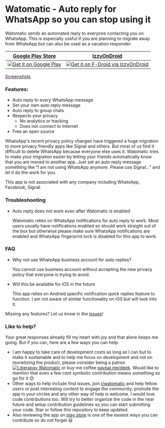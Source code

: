 # Watomatic - Auto reply for WhatsApp so you can stop using it

Watomatic sends an automated reply to everyone contacting you on WhatsApp. This is especially useful if you are planning to migrate away from WhatsApp but can also be used as a vacation responder.

| [Google Play Store](https://play.google.com/store/apps/details?id=com.parishod.watomatic&pcampaignid=pcampaignidMKT-Other-global-all-co-prtnr-py-PartBadge-Mar2515-1)   |  [IzzyOnDroid](https://apt.izzysoft.de/fdroid/index/apk/com.parishod.watomatic)   |
| ------------- | ------------- |
| <a href='https://play.google.com/store/apps/details?id=com.parishod.watomatic&pcampaignid=pcampaignidMKT-Other-global-all-co-prtnr-py-PartBadge-Mar2515-1'><img alt='Get it on Google Play' src='https://play.google.com/intl/en_us/badges/static/images/badges/en_badge_web_generic.png'/></a>       | <a href='https://apt.izzysoft.de/fdroid/index/apk/com.parishod.watomatic'><img alt='Get it on F-Droid via IzzyOnDroid' src='https://gitlab.com/IzzyOnDroid/repo/-/raw/master/assets/IzzyOnDroid.png'/></a>  |

[Screenshots](./media/screenshots/)

### Features:
- Auto reply to every WhatsApp message
- Set your own auto reply message
- Auto reply to group chats
- Respects your privacy
  - No analytics or tracking
  - Does not connect to Internet
- Free an open source

WhatsApp's recent privacy policy changes have triggered a huge migration to more privacy friendly apps like Signal and others. But most of us find it difficult to delete WhatsApp because everyone else uses it. Watomatic tries to make your migration easier by letting your friends automatically know that you are moved to another app. Just set an auto reply message something like “I am not using WhatsApp anymore. Please use Signal…” and let it do the work for you.

This app is not associated with any company including WhatsApp, Facebook, Signal.

### Troubleshooting

- Auto reply does not work even after Watomatic is enabled
  
  Watomatic relies on WhatsApp notifications for auto reply to work. Most users usually have notifications enabled so should work straight out of the box but otherwise please make sure WhatsApp notifications are enabled and WhatsApp fingerprint lock is disabled for this app to work.

### FAQ

- Why not use WhatsApp business account for auto replies?
  
  You cannot use business account without accepting the new privacy policy that everyone is trying to avoid.

- Will this be available for iOS in the future
  
  This app relies on Android specific notification quick replies feature to function. I am not aware of similar functionality on iOS but will look into it.

Missing any features? Let us know in the [issues](https://github.com/adeekshith/watomatic/issues)!

### Like to help?

Your great responses already fill my heart with joy and that alone keeps me going.
But if you can, here are a few ways you can help: 

- I am happy to take care of development costs as long as I can but to make it sustainable and to help
  me focus on development and not on monetizing the product, please consider being a patron
  [![Liberapay Watomatic](https://img.shields.io/liberapay/patrons/dk.svg?logo=liberapay)](https://liberapay.com/dk/donate)
  or buy me coffee [paypal.me/deek](https://paypal.me/deek). Would like to mention that even a few cent
  symbolic contribution means something so go for it 😊
- Other ways to help include find issues, join [r/watomatic](https://www.reddit.com/r/watomatic/)
  and help fellow users or post interesting content to engage the community, promote the app in your circles
  and any other way of help is welcome. I would love code contributions too. Will try to better organize
  the code in the near future and setup contribution guidelines so you can start submitting your code.
  Star or follow this repository to keep updated.
- Also reviewing the app on [play store](https://play.google.com/store/apps/details?id=com.parishod.watomatic)
  is one of the easiest ways you can contribute so do not forget 😃 
